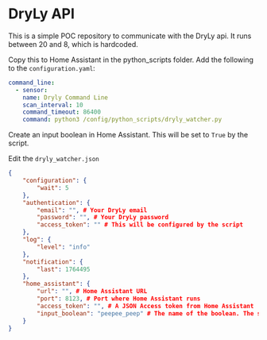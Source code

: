 # DryLy API

This is a simple POC repository to communicate with the DryLy api. It runs between 20 and 8, which is hardcoded.

Copy this to Home Assistant in the python_scripts folder. Add the following to the `configuration.yaml`:

```YAML
command_line:
  - sensor:
    name: Dryly Command Line
    scan_interval: 10
    command_timeout: 86400
    command: python3 /config/python_scripts/dryly_watcher.py
```

Create an input boolean in Home Assistant. This will be set to `True` by the script.

Edit the `dryly_watcher.json`

```JSON
{
    "configuration": {
        "wait": 5
    },
    "authentication": {
        "email": "", # Your DryLy email
        "password": "", # Your DryLy password
        "access_token": "" # This will be configured by the script
    },
    "log": {
        "level": "info"
    },
    "notification": {
        "last": 1764495
    },
    "home_assistant": {
        "url": "", # Home Assistant URL
        "port": 8123, # Port where Home Assistant runs
        "access_token": "", # A JSON Access token from Home Assistant
        "input_boolean": "peepee_peep" # The name of the boolean. The script will prepent input_boolean. so do not configure that here
    }
}
```